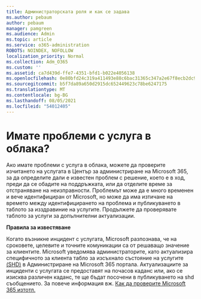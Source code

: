 ```yaml
---
title: Администраторската роля и как се задава
ms.author: pebaum
author: pebaum
manager: pamgreen
ms.audience: Admin
ms.topic: article
ms.service: o365-administration
ROBOTS: NOINDEX, NOFOLLOW
localization_priority: Normal
ms.collection: Adm_O365
ms.custom: ''
ms.assetid: ca7d439d-ffe7-4351-bfd1-b022e4056138
ms.openlocfilehash: 0e80bfd24c319a411493e88c6bac31365c347a2e67f8ecb2dc9ba52fb24fc5d3
ms.sourcegitcommit: b5f7da89a650d2915dc652449623c78be6247175
ms.translationtype: MT
ms.contentlocale: bg-BG
ms.lasthandoff: 08/05/2021
ms.locfileid: "54012405"
---
```

# <a name="experiencing-problems-with-a-cloud-service"></a>Имате проблеми с услуга в облака?

Ако имате проблеми с услуга в облака, [](https://admin.microsoft.com/AdminPortal/Home#/servicehealth) можете да проверите изчитането на услугата в Център за администриране на Microsoft 365, за да определите дали е известен проблем с решение, което е в ход, преди да се обадите на поддръжката, или да отделите време за отстраняване на неизправности. Проблемът може да е много временен и вече идентифициран от Microsoft, но може да има изтичане на времето между идентифицирането на проблема и публикуването в таблото за изздравиние на услугите. Продължете да проверявате таблото за услуги за допълнителни актуализации.

**Правила за известяване**

Когато възникне инцидент с услугата, Microsoft разпознава, че на сроковете, целевите и точните комуникации са от решаващо значение за клиентите. Microsoft уведомява администраторите, като актуализира специфичното за клиента табло за изсъхнало състояние на услугите [(SHD)](https://admin.microsoft.com/AdminPortal/Home#/servicehealth) в Администриране на Microsoft 365 портала. Актуализациите за инциденти с услугата се предоставят на почасов каданс или, ако се изисква различен каданс, те ще бъдат посочени в публикуването на shd съобщението. За повече информация вж. [Как да проверите Microsoft 365 изтотл.](https://docs.microsoft.com/office365/enterprise/view-service-health)

